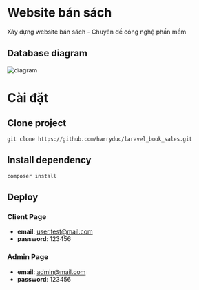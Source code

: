 # Website bán sách
Xây dựng website bán sách - Chuyên đề công nghệ phần mềm
## Database diagram
![diagram](https://i.imgur.com/52oQ4yx.jpg)
# Cài đặt
## Clone project
`git clone https://github.com/harryduc/laravel_book_sales.git`
## Install dependency
`composer install`
## Deploy
### Client Page
- **email**:        user.test@mail.com
- **password**:     123456

### Admin Page
- **email**:        admin@mail.com
- **password**:     123456

